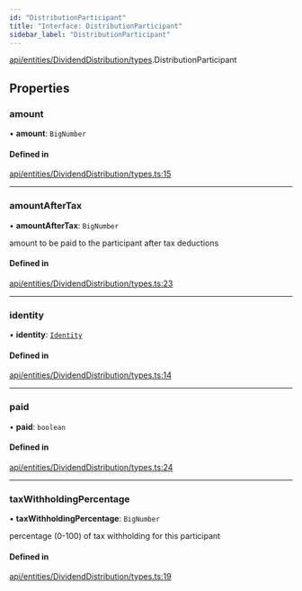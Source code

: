 ```yaml
---
id: "DistributionParticipant"
title: "Interface: DistributionParticipant"
sidebar_label: "DistributionParticipant"
---
```


[api/entities/DividendDistribution/types](../../../../../../modules/API/Entities/DividendDistribution/Types/Types.md).DistributionParticipant

## Properties

### amount

• **amount**: `BigNumber`

#### Defined in

[api/entities/DividendDistribution/types.ts:15](https://github.com/PolymeshAssociation/polymesh-sdk/blob/fbf6882d0/src/api/entities/DividendDistribution/types.ts#L15)

___

### amountAfterTax

• **amountAfterTax**: `BigNumber`

amount to be paid to the participant after tax deductions

#### Defined in

[api/entities/DividendDistribution/types.ts:23](https://github.com/PolymeshAssociation/polymesh-sdk/blob/fbf6882d0/src/api/entities/DividendDistribution/types.ts#L23)

___

### identity

• **identity**: [`Identity`](../../../../../../classes/API/Entities/Identity/Identity.md)

#### Defined in

[api/entities/DividendDistribution/types.ts:14](https://github.com/PolymeshAssociation/polymesh-sdk/blob/fbf6882d0/src/api/entities/DividendDistribution/types.ts#L14)

___

### paid

• **paid**: `boolean`

#### Defined in

[api/entities/DividendDistribution/types.ts:24](https://github.com/PolymeshAssociation/polymesh-sdk/blob/fbf6882d0/src/api/entities/DividendDistribution/types.ts#L24)

___

### taxWithholdingPercentage

• **taxWithholdingPercentage**: `BigNumber`

percentage (0-100) of tax withholding for this participant

#### Defined in

[api/entities/DividendDistribution/types.ts:19](https://github.com/PolymeshAssociation/polymesh-sdk/blob/fbf6882d0/src/api/entities/DividendDistribution/types.ts#L19)
